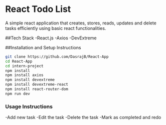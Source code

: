 # React Todo List
A simple react application that creates, stores, reads, updates and delete tasks efficiently using basic react functionalities.

##Tech Stack
-React.js
-Axios
-DevExtreme

##Installation and Setup Instructions
```bash
git clone https://github.com/DasrajB/React-App
cd React-App
cd intern-project
npm install
npm install axios
npm install devextreme
npm install devextreme-react
npm install react-router-dom
npm run dev
```

### **Usage Instructions**
-Add new task
-Edit the task
-Delete the task
-Mark as completed and redo


